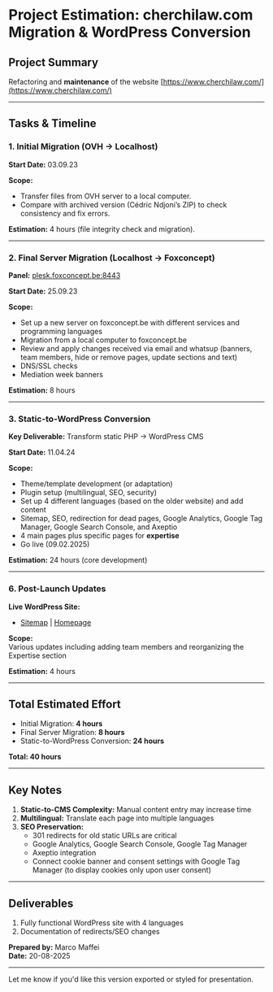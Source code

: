 # Project Estimation: cherchilaw.com Migration & WordPress Conversion

## Project Summary

Refactoring and **maintenance** of the website [https://www.cherchilaw.com/](https://www.cherchilaw.com/)

---

## Tasks & Timeline

### 1. Initial Migration (OVH → Localhost)

**Start Date:** 03.09.23  

**Scope:**

- Transfer files from OVH server to a local computer.  
- Compare with archived version (Cédric Ndjoni’s ZIP) to check consistency and fix errors.

**Estimation:** 4 hours (file integrity check and migration).

---

### 2. Final Server Migration (Localhost → Foxconcept)

**Panel:** [plesk.foxconcept.be:8443](https://plesk.foxconcept.be:8443/)

**Start Date:** 25.09.23  

**Scope:**

- Set up a new server on foxconcept.be with different services and programming languages  
- Migration from a local computer to foxconcept.be  
- Review and apply changes received via email and whatsup (banners, team members, hide or remove pages, update sections and text)  
- DNS/SSL checks  
- Mediation week banners

**Estimation:** 8 hours

---

### 3. Static-to-WordPress Conversion

**Key Deliverable:** Transform static PHP → WordPress CMS  

**Start Date:** 11.04.24  

**Scope:**

- Theme/template development (or adaptation)  
- Plugin setup (multilingual, SEO, security)  
- Set up 4 different languages (based on the older website) and add content  
- Sitemap, SEO, redirection for dead pages, Google Analytics, Google Tag Manager, Google Search Console, and Axeptio  
- 4 main pages plus specific pages for **expertise**  
- Go live (09.02.2025)

**Estimation:** 24 hours (core development)

---

### 6. Post-Launch Updates

**Live WordPress Site:**  
- [Sitemap](https://www.cherchilaw.com/page-sitemap1.xml) | [Homepage](https://www.cherchilaw.com/)  

**Scope:**  
Various updates including adding team members and reorganizing the Expertise section

**Estimation:** 4 hours

---

## Total Estimated Effort

- Initial Migration: **4 hours**  
- Final Server Migration: **8 hours**  
- Static-to-WordPress Conversion: **24 hours**

**Total: 40 hours**

---

## Key Notes

1. **Static-to-CMS Complexity:** Manual content entry may increase time  
2. **Multilingual:** Translate each page into multiple languages  
3. **SEO Preservation:**  
   - 301 redirects for old static URLs are critical  
   - Google Analytics, Google Search Console, Google Tag Manager  
   - Axeptio integration  
   - Connect cookie banner and consent settings with Google Tag Manager (to display cookies only upon user consent)

---

## Deliverables

1. Fully functional WordPress site with 4 languages  
2. Documentation of redirects/SEO changes

**Prepared by:** Marco Maffei  
**Date:** 20-08-2025

---

Let me know if you'd like this version exported or styled for presentation.
